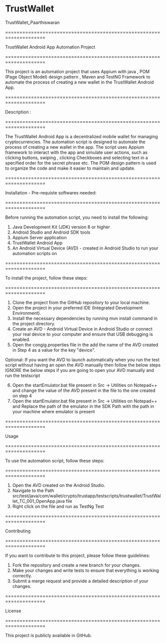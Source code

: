 # TrustWallet
TrustWallet_Paarthiswaran

====================================================================

TrustWallet Android App Automation Project

====================================================================

This project is an automation project that uses Appium with java , POM (Page Object Model) design pattern , Maven and TestNG Framework 
to automate the process of creating a new wallet in the TrustWallet Android App.


====================================================================

Description :

====================================================================

The TrustWallet Android App is a decentralized mobile wallet for managing cryptocurrencies. The automation script is designed to automate the process of 
creating a new wallet in the app. The script uses Appium framework to interact with the app and simulate user actions, such as clicking buttons, swiping , 
clicking Checkboxes and selecting text in a specified order for the secret phrase etc. The POM design pattern is used to organize the code and make it easier 
to maintain and update.


====================================================================

Installation - Pre-requiste softwares needed:

====================================================================

Before running the automation script, you need to install the following:

1. Java Development Kit (JDK) version 8 or higher
2. Android Studio and Android SDK tools
3. Appium Server application
4. TrustWallet Android App
5. An Android Virtual Device (AVD) - created in Android Studio to run your automation scripts on

====================================================================

To install the project, follow these steps:

====================================================================

1. Clone the project from the GitHub repository to your local machine.
2. Open the project in your preferred IDE (Integrated Development Environment).
3. Install the necessary dependencies by running mvn install command in the project directory.
4. Create an AVD - Android Virtual Device in Android Studio or connect your real device to your computer and ensure that USB debugging is enabled.
5. Open the congig.properties file in the add the name of the AVD created in Step 4 as a value for the key "device".

Optional: If you want the AVD to launch automatically when you run the test script without having an open the AVD manually then follow the below steps 
IGNORE the below steps if you are going to open your AVD manually and run the testscript

6. Open the startEmulator.bat file present in  Src -> Utilities on Notepad++ and change the value of the AVD present in the file to the one created on step 4
7. Open the startEmulator.bat file present in  Src -> Utilities on Notepad++ and Replace the path of the emulator in the SDK Path 
   with the path in your machine where emulator is present

====================================================================

Usage

====================================================================

To use the automation script, follow these steps:

====================================================================
1. Open the AVD created on the Android Studio.
2. Navigate to the Path src/test/java/com/wallet/crypto/trustapp/testscripts/trustwallet/TrustWallet_TC_001_OpenApp.java file
3. Right click on the file and run as TestNg Test

====================================================================

Contributing

====================================================================

If you want to contribute to this project, please follow these guidelines:

1. Fork the repository and create a new branch for your changes.
2. Make your changes and write tests to ensure that everything is working correctly.
3. Submit a merge request and provide a detailed description of your changes.

====================================================================

License

====================================================================

This project is publicly available in GitHub.
